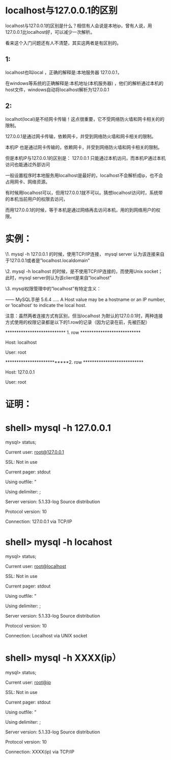 # localhost与127.0.0.1的区别 

localhost与127.0.0.1的区别是什么？相信有人会说是本地ip，曾有人说，用127.0.0.1比localhost好，可以减少一次解析。

看来这个入门问题还有人不清楚，其实这两者是有区别的。 

## 1:

localhost也叫local ，正确的解释是:本地服务器 127.0.0.1，

在windows等系统的正确解释是:本机地址(本机服务器) ，他们的解析通过本机的host文件，windows自动将localhost解析为127.0.0.1 

## 2:

localhot(local)是不经网卡传输！这点很重要，它不受网络防火墙和网卡相关的的限制。

127.0.0.1是通过网卡传输，依赖网卡，并受到网络防火墙和网卡相关的限制。

本机IP 也是通过网卡传输的，依赖网卡，并受到网络防火墙和网卡相关的限制。 

但是本机IP与127.0.0.1的区别是： 127.0.0.1 只能通过本机访问，而本机IP通过本机访问也能通过外部访问  

 

 

一般设置程序时本地服务用localhost是最好的，localhost不会解析成ip，也不会占用网卡、网络资源。

有时候用localhost可以，但用127.0.0.1就不可以。猜想localhost访问时，系统带的本机当前用户的权限去访问，

而用127.0.0.1的时候，等于本机是通过网络再去访问本机，用的到网络用户的权限。 





# 实例：

 \1. mysql -h 127.0.0.1 的时候，使用TCP/IP连接， mysql server 认为该连接来自于127.0.0.1或者是”localhost.localdomain” 

 \2. mysql -h localhost 的时候，是不使用TCP/IP连接的，而使用Unix socket； 此时，mysql server则认为该client是来自”localhost” 

 \3. mysql权限管理中的”localhost”有特定含义：

—— MySQL手册 5.6.4 ….. A Host value may be a hostname or an IP number, or ‘localhost’ to indicate the local host.  

注意：虽然两者连接方式有区别，但当localhost 为默认的127.0.0.1时，两种连接方式使用的权限记录都是以下的1.row的记录（因为记录在前，先被匹配）

*************************** 1. row ***************************                 

Host: localhost                 

User: root      

***************************2. row ***************************                 

Host: 127.0.0.1                 

User: root  

 

# 证明：

# **shell> mysql -h 127.0.0.1**

mysql> status;

Current user:           [root@127.0.0.1](mailto:root@127.0.0.1)

SSL:                    Not in use

Current pager:          stdout

Using outfile:          ”

Using delimiter:        ;

Server version:         5.1.33-log Source distribution

Protocol version:       10

Connection:          127.0.0.1 via TCP/IP

# **shell> mysql -h locahost**

mysql> status;

Current user:           [root@localhost](mailto:root@localhost)

SSL:                   Not in use

Current pager:          stdout

Using outfile:          ”

Using delimiter:        ;

Server version:         5.1.33-log Source distribution

Protocol version:       10

Connection:          Localhost via UNIX socket  

# **shell> mysql -h XXXX(ip）**

mysql> status;

Current user:           [root@ip](mailto:root@ip)

SSL:                    Not in use

Current pager:          stdout

Using outfile:          ”

Using delimiter:        ;

Server version:         5.1.33-log Source distribution

Protocol version:       10

Connection:          XXXX(ip) via TCP/IP